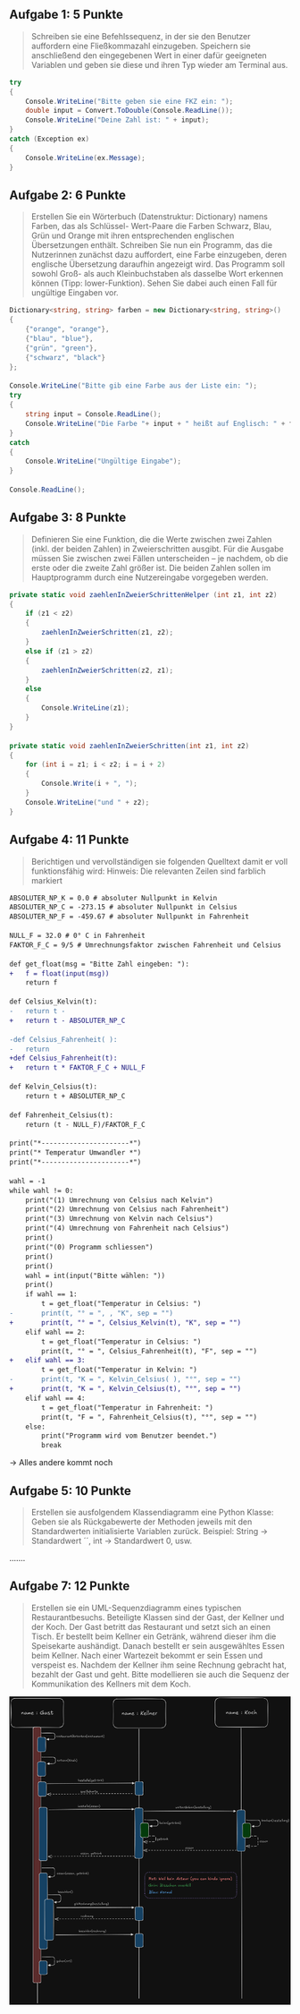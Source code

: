 ## Aufgabe 1: 5 Punkte
> Schreiben sie eine Befehlssequenz, in der sie den Benutzer auffordern eine Fließkommazahl einzugeben. Speichern sie anschließend den eingegebenen Wert in einer dafür geeigneten Variablen und geben sie diese und ihren Typ wieder am Terminal aus.

```csharp
try
{
	Console.WriteLine("Bitte geben sie eine FKZ ein: ");
	double input = Convert.ToDouble(Console.ReadLine());
	Console.WriteLine("Deine Zahl ist: " + input);
}
catch (Exception ex)
{
	Console.WriteLine(ex.Message);
}
```

## Aufgabe 2: 6 Punkte 
> Erstellen Sie ein Wörterbuch (Datenstruktur: Dictionary) namens Farben, das als Schlüssel- Wert-Paare die Farben Schwarz, Blau, Grün und Orange mit ihren entsprechenden englischen Übersetzungen enthält. Schreiben Sie nun ein Programm, das die Nutzerinnen zunächst dazu auffordert, eine Farbe einzugeben, deren englische Übersetzung daraufhin angezeigt wird. Das Programm soll sowohl Groß- als auch Kleinbuchstaben als dasselbe Wort erkennen können (Tipp: lower-Funktion). Sehen Sie dabei auch einen Fall für ungültige Eingaben vor.

```csharp
Dictionary<string, string> farben = new Dictionary<string, string>()
{
	{"orange", "orange"},
	{"blau", "blue"},
	{"grün", "green"},
	{"schwarz", "black"}
};

Console.WriteLine("Bitte gib eine Farbe aus der Liste ein: ");
try
{
	string input = Console.ReadLine();
	Console.WriteLine("Die Farbe "+ input + " heißt auf Englisch: " + farben[input.ToLower()]);
}
catch
{
	Console.WriteLine("Ungültige Eingabe");
}

Console.ReadLine();
```

## Aufgabe 3: 8 Punkte 
> Definieren Sie eine Funktion, die die Werte zwischen zwei Zahlen (inkl. der beiden Zahlen) in Zweierschritten ausgibt. Für die Ausgabe müssen Sie zwischen zwei Fällen unterscheiden – je nachdem, ob die erste oder die zweite Zahl größer ist. Die beiden Zahlen sollen im Hauptprogramm durch eine Nutzereingabe vorgegeben werden.

```csharp
private static void zaehlenInZweierSchrittenHelper (int z1, int z2)
{
	if (z1 < z2)
	{
		zaehlenInZweierSchritten(z1, z2);
	}
	else if (z1 > z2)
	{
		zaehlenInZweierSchritten(z2, z1);
	}
	else
	{
		Console.WriteLine(z1);
	}
}

private static void zaehlenInZweierSchritten(int z1, int z2)
{
	for (int i = z1; i < z2; i = i + 2)
	{
		Console.Write(i + ", ");
	}
	Console.WriteLine("und " + z2);
}
```

## Aufgabe 4: 11 Punkte
> Berichtigen und vervollständigen sie folgenden Quelltext damit er voll funktionsfähig wird: Hinweis: Die relevanten Zeilen sind farblich markiert

```diff
ABSOLUTER_NP_K = 0.0 # absoluter Nullpunkt in Kelvin 
ABSOLUTER_NP_C = -273.15 # absoluter Nullpunkt in Celsius 
ABSOLUTER_NP_F = -459.67 # absoluter Nullpunkt in Fahrenheit 

NULL_F = 32.0 # 0° C in Fahrenheit 
FAKTOR_F_C = 9/5 # Umrechnungsfaktor zwischen Fahrenheit und Celsius 

def get_float(msg = "Bitte Zahl eingeben: "): 
+	f = float(input(msg))
	return f 

def Celsius_Kelvin(t): 
-	return t - 
+	return t - ABSOLUTER_NP_C

-def Celsius_Fahrenheit( ): 
-	return 
+def Celsius_Fahrenheit(t):
+	return t * FAKTOR_F_C + NULL_F

def Kelvin_Celsius(t): 
	return t + ABSOLUTER_NP_C 

def Fahrenheit_Celsius(t): 
	return (t - NULL_F)/FAKTOR_F_C 

print("*----------------------*") 
print("* Temperatur Umwandler *") 
print("*----------------------*") 

wahl = -1 
while wahl != 0: 
	print("(1) Umrechnung von Celsius nach Kelvin") 
	print("(2) Umrechnung von Celsius nach Fahrenheit") 
	print("(3) Umrechnung von Kelvin nach Celsius") 
	print("(4) Umrechnung von Fahrenheit nach Celsius") 
	print() 
	print("(0) Programm schliessen") 
	print() 
	print() 
	wahl = int(input("Bitte wählen: ")) 
	print() 
	if wahl == 1: 
		t = get_float("Temperatur in Celsius: ") 
-		print(t, "° = ", , "K", sep = "") 
+		print(t, "° = ", Celsius_Kelvin(t), "K", sep = "")
	elif wahl == 2: 
		t = get_float("Temperatur in Celsius: ") 
		print(t, "° = ", Celsius_Fahrenheit(t), "F", sep = "") 
+	elif wahl == 3:		
		t = get_float("Temperatur in Kelvin: ") 
-		print(t, "K = ", Kelvin_Celsius( ), "°", sep = "") 
+		print(t, "K = ", Kelvin_Celsius(t), "°", sep = "")
	elif wahl == 4: 
		t = get_float("Temperatur in Fahrenheit: ") 
		print(t, "F = ", Fahrenheit_Celsius(t), "°", sep = "") 
	else: 
		print("Programm wird vom Benutzer beendet.") 
		break
```

-> Alles andere kommt noch

## Aufgabe 5: 10 Punkte

> Erstellen sie ausfolgendem Klassendiagramm eine Python Klasse: Geben sie als Rückgabewerte der Methoden jeweils mit den Standardwerten initialisierte Variablen zurück. Beispiel: String -> Standardwert ´´, int -> Standardwert 0, usw.

.......

## Aufgabe 7: 12 Punkte
> Erstellen sie ein UML-Sequenzdiagramm eines typischen Restaurantbesuchs. Beteiligte Klassen sind der Gast, der Kellner und der Koch. Der Gast betritt das Restaurant und setzt sich an einen Tisch. Er bestellt beim Kellner ein Getränk, während dieser ihm die Speisekarte aushändigt. Danach bestellt er sein ausgewähltes Essen beim Kellner. Nach einer Wartezeit bekommt er sein Essen und verspeist es. Nachdem der Kellner ihm seine Rechnung gebracht hat, bezahlt der Gast und geht. Bitte modellieren sie auch die Sequenz der Kommunikation des Kellners mit dem Koch.

![Aufgabe 7](https://raw.githubusercontent.com/very-many/UX-SE-S4/refs/heads/main/2%20Klausur%20docx/Archive/Aufgabe-7.png)
